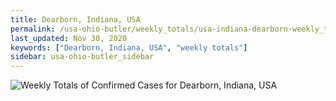 ```yaml
---
title: Dearborn, Indiana, USA
permalink: /usa-ohio-butler/weekly_totals/usa-indiana-dearborn-weekly_totals.html
last_updated: Nov 30, 2020
keywords: ["Dearborn, Indiana, USA", "weekly totals"]
sidebar: usa-ohio-butler_sidebar
---
```


![Weekly Totals of Confirmed Cases for Dearborn, Indiana, USA](/covid_tracker/images/graphs/usa-indiana-dearborn-weekly_totals_graph.png)
